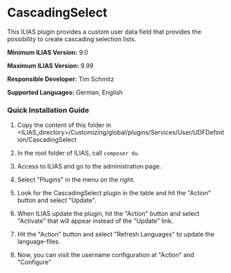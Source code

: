 # CascadingSelect

This ILIAS plugin provides a custom user data field that provides the possibility to create cascading selection lists.

**Minimum ILIAS Version:**
9.0

**Maximum ILIAS Version:**
9.99

**Responsible Developer:**
Tim Schmitz <schmitz at leifos dot de>

**Supported Languages:**
German, English


### Quick Installation Guide
1. Copy the content of this folder in <ILIAS_directory>/Customizing/global/plugins/Services/User/UDFDefinition/CascadingSelect

2. In the root folder of ILIAS, call `composer du`.

3. Access to ILIAS and go to the administration page.

4. Select "Plugins" in the menu on the right.

5. Look for the CascadingSelect plugin in the table and hit the "Action" button and select "Update".

6. When ILIAS update the plugin, hit the "Action" button and select "Activate" that will appear instead of the "Update" link.

7. Hit the "Action" button and select "Refresh Languages" to update the language-files.

8. Now, you can visit the username configuration at "Action" and "Configure"

